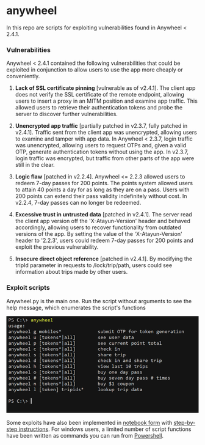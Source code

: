 # anywheel

In this repo are scripts for exploiting vulnerabilities found in Anywheel < 2.4.1.

### Vulnerabilities
Anywheel < 2.4.1 contained the following vulnerabilities that could be exploited in conjunction to allow users to use the app more cheaply or conveniently.

1. **Lack of SSL certificate pinning** [vulnerable as of v2.4.1]. The client app does not verify the SSL certificate of the remote endpoint, allowing users to insert a proxy in an MITM position and examine app traffic. This allowed users to retrieve their authentication tokens and probe the server to discover further vulnerabilities.

2. **Unencrypted app traffic** [partially patched in v2.3.7, fully patched in v2.4.1]. Traffic sent from the client app was unencrypted, allowing users to examine and tamper with app data. In Anywheel < 2.3.7, login traffic was unencrypted, allowing users to request OTPs and, given a valid OTP, generate authentication tokens without using the app. In v2.3.7, login traffic was encrypted, but traffic from other parts of the app were still in the clear.

3. **Logic flaw** [patched in v2.2.4]. Anywheel <= 2.2.3 allowed users to redeem 7-day passes for 200 points. The points system allowed users to attain 40 points a day for as long as they are on a pass. Users with 200 points can extend their pass validity indefinitely without cost. In v2.2.4, 7-day passes can no longer be redeemed.

4. **Excessive trust in untrusted data** [patched in v2.4.1]. The server read the client app version off the 'X-Atayun-Version' header and behaved accordingly, allowing users to recover functionality from outdated versions of the app. By setting the value of the 'X-Atayun-Version' header to '2.2.3', users could redeem 7-day passes for 200 points and exploit the previous vulnerability.

5. **Insecure direct object reference** [patched in v2.4.1]. By modifying the tripId parameter in requests to /lock/trip/path, users could see information about trips made by other users.


### Exploit scripts
Anywheel.py is the main one. Run the script without arguments to see the help message, which enumerates the script's functions

![help message](img/help-msg.png)

Some exploits have also been implemented in [notebook form](anywheel.ipynb) with [step-by-step instructions](ipynb-instructions.pdf). For windows users, a limited number of script functions have been written as commands you can run from [Powershell](powershell.md).
